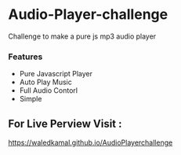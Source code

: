 # Audio-Player-challenge
Challenge to make a pure js mp3 audio player 
### Features

- Pure Javascript Player 
- Auto Play Music 
- Full Audio Contorl 
- Simple

## For Live Perview Visit : 
https://waledkamal.github.io/AudioPlayerchallenge

